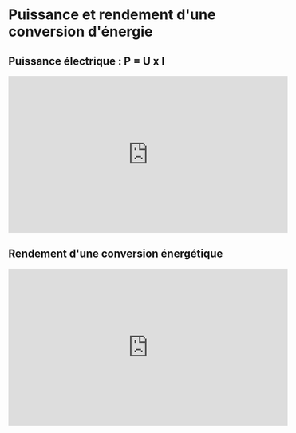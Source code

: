 # Puissance et rendement d'une conversion d'énergie

## Puissance électrique : P = U x I
<iframe title="Puissance électrique et puissance nominale" src="https://video.lycee-experimental.org/videos/embed/c13d6fb5-fea9-407a-b464-edc24803155a" allowfullscreen="" sandbox="allow-same-origin allow-scripts allow-popups" width="560" height="315" frameborder="0"></iframe>

## Rendement d'une conversion énergétique
<iframe title="Calculer le rendement d'un convertisseur énergétique" src="https://video.lycee-experimental.org/videos/embed/f498e6c8-7d46-42cd-882a-3053d4bffa74" allowfullscreen="" sandbox="allow-same-origin allow-scripts allow-popups" width="560" height="315" frameborder="0"></iframe>